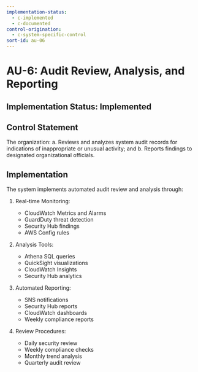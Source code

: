 ```yaml
---
implementation-status:
  - c-implemented
  - c-documented
control-origination:
  - c-system-specific-control
sort-id: au-06
---
```


# AU-6: Audit Review, Analysis, and Reporting

## Implementation Status: Implemented

## Control Statement

The organization:
a. Reviews and analyzes system audit records for indications of inappropriate or unusual activity; and
b. Reports findings to designated organizational officials.

## Implementation

The system implements automated audit review and analysis through:

1. Real-time Monitoring:
   - CloudWatch Metrics and Alarms
   - GuardDuty threat detection
   - Security Hub findings
   - AWS Config rules

2. Analysis Tools:
   - Athena SQL queries
   - QuickSight visualizations  
   - CloudWatch Insights
   - Security Hub analytics

3. Automated Reporting:
   - SNS notifications
   - Security Hub reports
   - CloudWatch dashboards
   - Weekly compliance reports

4. Review Procedures:
   - Daily security review
   - Weekly compliance checks
   - Monthly trend analysis
   - Quarterly audit review
